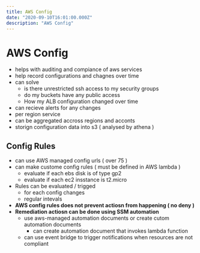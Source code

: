 ```yaml
---
title: AWS Config 
date: "2020-09-10T16:01:00.000Z"
description: "AWS Config"
---
```


# AWS Config
- helps with auditing and compiance of aws services
- help record configurations and chagnes over time
- can solve
    - is there unrestricted ssh access to my security groups
    - do my buckets have any public access
    - How my ALB configuration changed over time
- can recieve alerts for any changes
- per region service
- can be aggregated accross regions and acconts
- storign configuration data into s3 ( analysed by athena )

## Config Rules
- can use AWS managed config urls ( over 75 )
- can make custome config rules ( must be defined in AWS lambda )
    - evaluate if each ebs disk is of type gp2
    - evaluate if each ec2 insstance is t2.micro
- Rules can be evaluated / trigged
    - for each config changes
    - regular intevals
- **AWS config rules does not prevent actiosn from happening ( no deny )**
- **Remediation actiosn can be done using SSM automation**
    - use aws-managed automation documents or create cutom automation documents
        - can create automation document that invokes lambda function
    - can use event bridge to trigger notifications when resources are not compliant